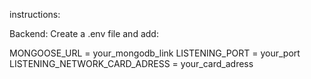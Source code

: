 instructions:

Backend:
Create a .env file and add:

MONGOOSE_URL = your_mongodb_link
LISTENING_PORT = your_port
LISTENING_NETWORK_CARD_ADRESS = your_card_adress